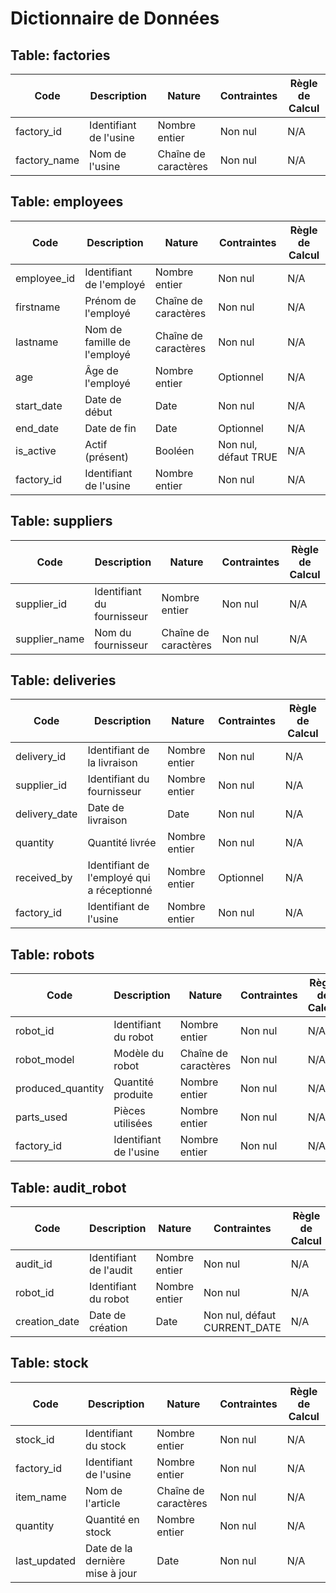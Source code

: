 # Dictionnaire de Données

## Table: factories
| Code         | Description           | Nature               | Contraintes             | Règle de Calcul |
|--------------|-----------------------|----------------------|-------------------------|-----------------|
| factory_id   | Identifiant de l'usine | Nombre entier        | Non nul                 | N/A             |
| factory_name | Nom de l'usine        | Chaîne de caractères | Non nul                 | N/A             |

## Table: employees
| Code         | Description             | Nature               | Contraintes             | Règle de Calcul |
|--------------|-------------------------|----------------------|-------------------------|-----------------|
| employee_id  | Identifiant de l'employé | Nombre entier        | Non nul                 | N/A             |
| firstname    | Prénom de l'employé     | Chaîne de caractères | Non nul                 | N/A             |
| lastname     | Nom de famille de l'employé | Chaîne de caractères | Non nul               | N/A             |
| age          | Âge de l'employé        | Nombre entier        | Optionnel               | N/A             |
| start_date   | Date de début           | Date                 | Non nul                 | N/A             |
| end_date     | Date de fin             | Date                 | Optionnel               | N/A             |
| is_active    | Actif (présent)         | Booléen              | Non nul, défaut TRUE    | N/A             |
| factory_id   | Identifiant de l'usine  | Nombre entier        | Non nul                 | N/A             |

## Table: suppliers
| Code         | Description            | Nature               | Contraintes             | Règle de Calcul |
|--------------|------------------------|----------------------|-------------------------|-----------------|
| supplier_id  | Identifiant du fournisseur | Nombre entier       | Non nul                 | N/A             |
| supplier_name| Nom du fournisseur     | Chaîne de caractères | Non nul                 | N/A             |

## Table: deliveries
| Code         | Description             | Nature               | Contraintes             | Règle de Calcul |
|--------------|-------------------------|----------------------|-------------------------|-----------------|
| delivery_id  | Identifiant de la livraison | Nombre entier       | Non nul                 | N/A             |
| supplier_id  | Identifiant du fournisseur | Nombre entier       | Non nul                 | N/A             |
| delivery_date| Date de livraison       | Date                 | Non nul                 | N/A             |
| quantity     | Quantité livrée         | Nombre entier        | Non nul                 | N/A             |
| received_by  | Identifiant de l'employé qui a réceptionné | Nombre entier | Optionnel | N/A |
| factory_id   | Identifiant de l'usine  | Nombre entier        | Non nul                 | N/A             |

## Table: robots
| Code         | Description             | Nature               | Contraintes             | Règle de Calcul |
|--------------|-------------------------|----------------------|-------------------------|-----------------|
| robot_id     | Identifiant du robot    | Nombre entier        | Non nul                 | N/A             |
| robot_model  | Modèle du robot         | Chaîne de caractères | Non nul                 | N/A             |
| produced_quantity | Quantité produite  | Nombre entier        | Non nul                 | N/A             |
| parts_used   | Pièces utilisées        | Nombre entier        | Non nul                 | N/A             |
| factory_id   | Identifiant de l'usine  | Nombre entier        | Non nul                 | N/A             |

## Table: audit_robot
| Code         | Description             | Nature               | Contraintes             | Règle de Calcul |
|--------------|-------------------------|----------------------|-------------------------|-----------------|
| audit_id     | Identifiant de l'audit  | Nombre entier        | Non nul                 | N/A             |
| robot_id     | Identifiant du robot    | Nombre entier        | Non nul                 | N/A             |
| creation_date| Date de création        | Date                 | Non nul, défaut CURRENT_DATE | N/A     |

## Table: stock
| Code         | Description             | Nature               | Contraintes             | Règle de Calcul |
|--------------|-------------------------|----------------------|-------------------------|-----------------|
| stock_id     | Identifiant du stock    | Nombre entier        | Non nul                 | N/A             |
| factory_id   | Identifiant de l'usine  | Nombre entier        | Non nul                 | N/A             |
| item_name    | Nom de l'article        | Chaîne de caractères | Non nul                 | N/A             |
| quantity     | Quantité en stock       | Nombre entier        | Non nul                 | N/A             |
| last_updated | Date de la dernière mise à jour | Date          | Non nul                 | N/A             |
